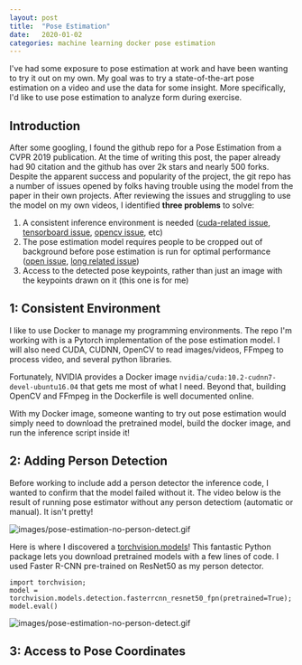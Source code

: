 ```yaml
---
layout: post
title:  "Pose Estimation"
date:   2020-01-02
categories: machine learning docker pose estimation
---
```


I've had some exposure to pose estimation at work and have been wanting to try it out on my own.
My goal was to try a state-of-the-art pose estimation on a video and use the data for some insight.
More specifically, I'd like to use pose estimation to analyze form during exercise.

## Introduction
After some googling, I found the github repo for a Pose Estimation from a CVPR 2019 publication.
At the time of writing this post, the paper already had 90 citation and the github has over 2k stars and nearly 500 forks.
Despite the apparent success and popularity of the project, the git repo has a number of issues opened by folks having trouble using the model from the paper in their own projects.
After reviewing the issues and struggling to use the model on my own videos, I identified **three problems** to solve:
1. A consistent inference environment is needed ([cuda-related issue](https://github.com/leoxiaobin/deep-high-resolution-net.pytorch/issues/30), [tensorboard issue](https://github.com/leoxiaobin/deep-high-resolution-net.pytorch/issues/98), [opencv issue](https://github.com/leoxiaobin/deep-high-resolution-net.pytorch/issues/123), etc)
2. The pose estimation model requires people to be cropped out of background before pose estimation is run for optimal performance ([open issue](https://github.com/leoxiaobin/deep-high-resolution-net.pytorch/issues/41), [long related issue](https://github.com/leoxiaobin/deep-high-resolution-net.pytorch/issues/9))
3. Access to the detected pose keypoints, rather than just an image with the keypoints drawn on it (this one is for me)

## 1: Consistent Environment
I like to use Docker to manage my programming environments.
The repo I'm working with is a Pytorch implementation of the pose estimation model.
I will also need CUDA, CUDNN, OpenCV to read images/videos, FFmpeg to process video, and several python libraries.

Fortunately, NVIDIA provides a Docker image `nvidia/cuda:10.2-cudnn7-devel-ubuntu16.04` that gets me most of what I need.
Beyond that, building OpenCV and FFmpeg in the Dockerfile is well documented online.

With my Docker image, someone wanting to try out pose estimation would simply need to download the pretrained model, build the docker image, and run the inference script inside it!

## 2: Adding Person Detection
Before working to include add a person detector the inference code, I wanted to confirm that the model failed without it.
The video below is the result of running pose estimator without any person detectiom (automatic or manual).
It isn't pretty!

![images/pose-estimation-no-person-detect.gif](/images/pose-estimation-no-person-detect.gif)

Here is where I discovered a [torchvision.models](https://pytorch.org/docs/stable/torchvision/models.html)!
This fantastic Python package lets you download pretrained models with a few lines of code.
I used Faster R-CNN pre-trained on ResNet50 as my person detector.

```
import torchvision;
model = torchvision.models.detection.fasterrcnn_resnet50_fpn(pretrained=True);
model.eval()
```

![images/pose-estimation-no-person-detect.gif](/images/pose-estimation-rocky.gif)

## 3: Access to Pose Coordinates

